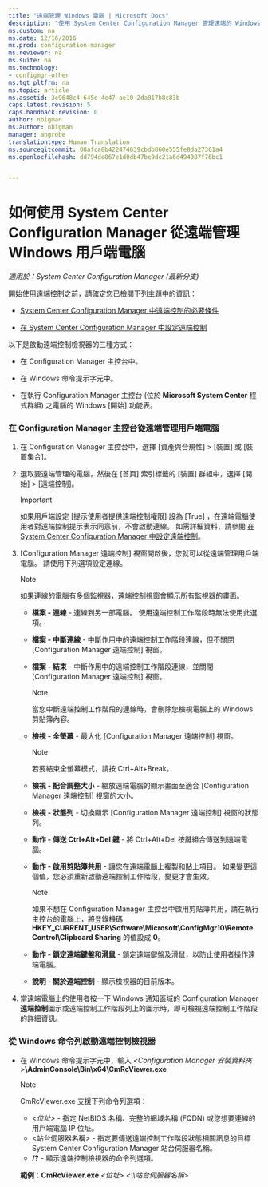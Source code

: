 ```yaml
---
title: "遠端管理 Windows 電腦 | Microsoft Docs"
description: "使用 System Center Configuration Manager 管理遠端的 Windows 用戶端電腦。"
ms.custom: na
ms.date: 12/16/2016
ms.prod: configuration-manager
ms.reviewer: na
ms.suite: na
ms.technology:
- configmgr-other
ms.tgt_pltfrm: na
ms.topic: article
ms.assetid: 3c9648c4-645e-4e47-ae10-2da817b8c83b
caps.latest.revision: 5
caps.handback.revision: 0
author: nbigman
ms.author: nbigman
manager: angrobe
translationtype: Human Translation
ms.sourcegitcommit: 08afca8b422474639cbdb860e555fe0da27361a4
ms.openlocfilehash: dd794de867e1d0db47be9dc21a6d494087f76bc1


---
```

# <a name="how-to-remotely-administer-a-windows-client-computer-by-using-system-center-configuration-manager"></a>如何使用 System Center Configuration Manager 從遠端管理 Windows 用戶端電腦

*適用於：System Center Configuration Manager (最新分支)*

開始使用遠端控制之前，請確定您已檢閱下列主題中的資訊：  

-   [System Center Configuration Manager 中遠端控制的必要條件](../../../../core/clients/manage/remote-control/prerequisites-for-remote-control.md)  

-   [在 System Center Configuration Manager 中設定遠端控制](../../../../core/clients/manage/remote-control/configuring-remote-control.md)  

以下是啟動遠端控制檢視器的三種方式：  

-   在 Configuration Manager 主控台中。  

-   在 Windows 命令提示字元中。  

-   在執行 Configuration Manager 主控台 (位於 **Microsoft System Center** 程式群組) 之電腦的 Windows [開始] 功能表。  

### <a name="to-remotely-administer-a-client-computer-from-the-configuration-manager-console"></a>在 Configuration Manager 主控台從遠端管理用戶端電腦  

1.  在 Configuration Manager 主控台中，選擇 [資產與合規性] > [裝置] 或 [裝置集合]。  

3.  選取要遠端管理的電腦，然後在 [首頁] 索引標籤的 [裝置] 群組中，選擇 [開始] > [遠端控制]。  

    > [!IMPORTANT]  
    >  如果用戶端設定 [提示使用者提供遠端控制權限]  設為 [True] ，在遠端電腦使用者對遠端控制提示表示同意前，不會啟動連線。 如需詳細資料，請參閱 [在 System Center Configuration Manager 中設定遠端控制](../../../../core/clients/manage/remote-control/configuring-remote-control.md)。  

4.  [Configuration Manager 遠端控制]  視窗開啟後，您就可以從遠端管理用戶端電腦。 請使用下列選項設定連線。  

    > [!NOTE]  
    >  如果連線的電腦有多個監視器，遠端控制視窗會顯示所有監視器的畫面。  

    -   **檔案 - 連線** - 連線到另一部電腦。 使用遠端控制工作階段時無法使用此選項。  

    -   **檔案 - 中斷連線** - 中斷作用中的遠端控制工作階段連線，但不關閉 [Configuration Manager 遠端控制] 視窗。  

    -   **檔案 - 結束** - 中斷作用中的遠端控制工作階段連線，並關閉 [Configuration Manager 遠端控制] 視窗。  

        > [!NOTE]  
        >  當您中斷遠端控制工作階段的連線時，會刪除您檢視電腦上的 Windows 剪貼簿內容。  

    -   **檢視 - 全螢幕** - 最大化 [Configuration Manager 遠端控制] 視窗。  

        > [!NOTE]  
        >  若要結束全螢幕模式，請按 Ctrl+Alt+Break。  

    -   **檢視 - 配合調整大小** - 縮放遠端電腦的顯示畫面至適合 [Configuration Manager 遠端控制] 視窗的大小。  

    -   **檢視 - 狀態列** - 切換顯示 [Configuration Manager 遠端控制] 視窗的狀態列。  

    -   **動作 - 傳送 Ctrl+Alt+Del 鍵** - 將 Ctrl+Alt+Del 按鍵組合傳送到遠端電腦。  

    -   **動作 - 啟用剪貼簿共用** - 讓您在遠端電腦上複製和貼上項目。 如果變更這個值，您必須重新啟動遠端控制工作階段，變更才會生效。  

        > [!NOTE]  
        >  如果不想在 Configuration Manager 主控台中啟用剪貼簿共用，請在執行主控台的電腦上，將登錄機碼 **HKEY_CURRENT_USER\Software\Microsoft\ConfigMgr10\Remote Control\Clipboard Sharing** 的值設成 **0**。  

    -   **動作 - 鎖定遠端鍵盤和滑鼠** - 鎖定遠端鍵盤及滑鼠，以防止使用者操作遠端電腦。  

    -   **說明 - 關於遠端控制** - 顯示檢視器的目前版本。  

5.  當遠端電腦上的使用者按一下 Windows 通知區域的 Configuration Manager **遠端控制**圖示或遠端控制工作階段列上的圖示時，即可檢視遠端控制工作階段的詳細資訊。  

### <a name="to-start-the-remote-control-viewer-from-the-windows-command-line"></a>從 Windows 命令列啟動遠端控制檢視器  

-   在 Windows 命令提示字元中，輸入 *<Configuration Manager 安裝資料夾\>***\AdminConsole\Bin\x64\CmRcViewer.exe**  

    > [!NOTE]  
    >  CmRcViewer.exe 支援下列命令列選項：  
    >   
    >  -   *<位址\>* - 指定 NetBIOS 名稱、完整的網域名稱 (FQDN) 或您想要連線的用戶端電腦 IP 位址。  
    > -   <站台伺服器名稱\> - 指定要傳送遠端控制工作階段狀態相關訊息的目標 System Center Configuration Manager 站台伺服器名稱。  
    > -   **/?** - 顯示遠端控制檢視器的命令列選項。  
    >   
    >  **範例：CmRcViewer.exe** *<位址\>* *<\\\站台伺服器名稱>*  



<!--HONumber=Dec16_HO3-->


